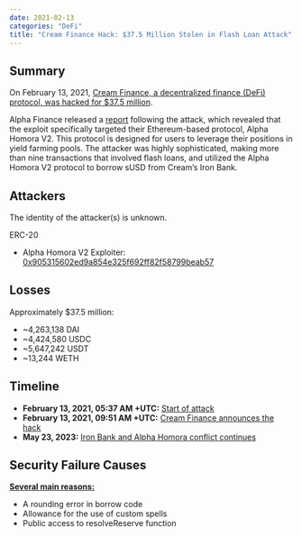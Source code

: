 ```yaml
---
date: 2021-02-13
categories: "DeFi"
title: "Cream Finance Hack: $37.5 Million Stolen in Flash Loan Attack"
---
```


## Summary

On February 13, 2021, [Cream Finance, a decentralized finance (DeFi) protocol, was hacked for $37.5 million](https://atozmarkets.com/news/cream-finance-defi-protocol-hacked-37-5-million-stolen/).

Alpha Finance released a [report](https://blog.alphaventuredao.io/alpha-homora-v2-post-mortem/) following the attack, which revealed that the exploit specifically targeted their Ethereum-based protocol, Alpha Homora V2. This protocol is designed for users to leverage their positions in yield farming pools. The attacker was highly sophisticated, making more than nine transactions that involved flash loans, and utilized the Alpha Homora V2 protocol to borrow sUSD from Cream’s Iron Bank.

## Attackers

The identity of the attacker(s) is unknown.

ERC-20
- Alpha Homora V2 Exploiter: [0x905315602ed9a854e325f692ff82f58799beab57](https://etherscan.io/address/0x905315602ed9a854e325f692ff82f58799beab57)

## Losses

Approximately $37.5 million:

- ~4,263,138 DAI
- ~4,424,580 USDC
- ~5,647,242 USDT
- ~13,244 WETH

## Timeline

- **February 13, 2021, 05:37 AM +UTC:** [Start of attack](https://etherscan.io/tx/0x2b419173c1f116e94e43afed15a46e3b3a109e118aba166fcca0ba583f686d23)
- **February 13, 2021, 09:51 AM +UTC:** [Cream Finance announces the hack](https://twitter.com/CreamdotFinance/status/1360537996995354625)
- **May 23, 2023:** [Iron Bank and Alpha Homora conflict continues](https://blog.alphaventuredao.io/iron-bank-and-alpha-homora-conflict-summarized/)

  
## Security Failure Causes

**[Several main reasons:](https://www.halborn.com/blog/post/explained-the-alpha-homora-defi-hack-feb-2021)**
- A rounding error in borrow code
- Allowance for the use of custom spells
- Public access to resolveReserve function
